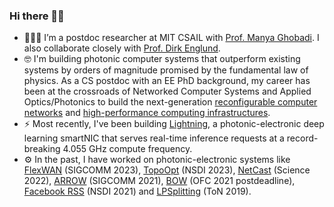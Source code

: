 ### Hi there 👋🏼

- 🧑🏼‍🎓 I’m a postdoc researcher at MIT CSAIL with [Prof. Manya Ghobadi](http://people.csail.mit.edu/ghobadi/). I also collaborate closely with [Prof. Dirk Englund](https://www.rle.mit.edu/qp/).
- 🤓 I'm building photonic computer systems that outperform existing systems by orders of magnitude promised by the fundamental law of physics. As a CS postdoc with an EE PhD background, my career has been at the crossroads of Networked Computer Systems and Applied Optics/Photonics to build the next-generation [reconfigurable computer networks](http://reconfignets.csail.mit.edu/) and [high-performance computing infrastructures](https://lightning.mit.edu/).
- ⚡ Most recently, I've been building [Lightning](https://lightning.mit.edu/), a photonic-electronic deep learning smartNIC that serves real-time inference requests at a record-breaking 4.055 GHz compute frequency. 
- ⚙️ In the past, I have worked on photonic-electronic systems like [FlexWAN](https://people.csail.mit.edu/zhizhenzhong/papers/2023_SIGCOMM_flexwan.pdf) (SIGCOMM 2023), [TopoOpt](https://people.csail.mit.edu/zhizhenzhong/papers/2023_NSDI_TopoOpt.pdf) (NSDI 2023), [NetCast](https://people.csail.mit.edu/zhizhenzhong/papers/2022_Science_netcast.pdf) (Science 2022), [ARROW](http://people.csail.mit.edu/zhizhenzhong/papers/2021_SIGCOMM_ARROW.pdf) (SIGCOMM 2021), [BOW](http://people.csail.mit.edu/zhizhenzhong/papers/2021_OFCPDP_BOW.pdf) (OFC 2021 postdeadline), [Facebook RSS](http://people.csail.mit.edu/zhizhenzhong/papers/2021_NSDI_covidbackbone.pdf) (NSDI 2021) and [LPSplitting](http://people.csail.mit.edu/zhizhenzhong/papers/2019_ToN_LPSplitting.pdf) (ToN 2019).


<!--
**zhizhenzhong/zhizhenzhong** is a ✨ _special_ ✨ repository because its `README.md` (this file) appears on your GitHub profile.

Here are some ideas to get you started:


-->
